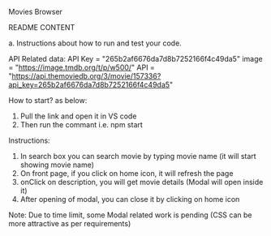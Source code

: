 Movies Browser

README CONTENT 

a. Instructions about how to run and test your code.

API Related data:
API Key = "265b2af6676da7d8b7252166f4c49da5"
image = "https://image.tmdb.org/t/p/w500/"
API = "https://api.themoviedb.org/3/movie/157336?api_key=265b2af6676da7d8b7252166f4c49da5"

How to start? as below:
1. Pull the link and open it in VS code
2. Then run the commant i.e. npm start

Instructions:
1. In search box you can search movie by typing movie name (it will start showing movie name)
2. On front page, if you click on home icon, it will refresh the page
3. onClick on description, you will get movie details (Modal will open inside it)
4. After opening of modal, you can close it by clicking on home icon

Note: Due to time limit, some Modal related work is pending (CSS can be more attractive as per requirements)

